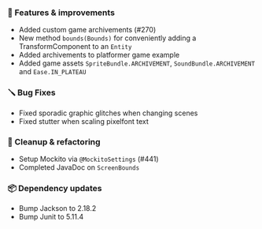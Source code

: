 ### 🚀 Features & improvements

- Added custom game archivements (#270)
- New method `bounds(Bounds)` for conveniently adding a TransformComponent to an `Entity`
- Added archivements to platformer game example
- Added game assets `SpriteBundle.ARCHIVEMENT`, `SoundBundle.ARCHIVEMENT` and `Ease.IN_PLATEAU`

### 🪛 Bug Fixes

- Fixed sporadic graphic glitches when changing scenes
- Fixed stutter when scaling pixelfont text

### 🧽 Cleanup & refactoring

- Setup Mockito via `@MockitoSettings` (#441)
- Completed JavaDoc on `ScreenBounds`

### 📦 Dependency updates

- Bump Jackson to 2.18.2
- Bump Junit to 5.11.4